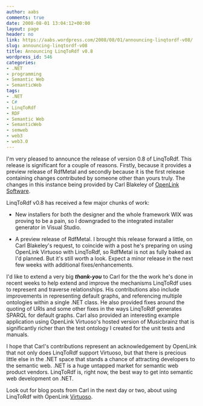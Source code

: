 ```yaml
---
author: aabs
comments: true
date: 2008-08-01 13:04:12+00:00
layout: page
header: no
link: https://aabs.wordpress.com/2008/08/01/announcing-linqtordf-v08/
slug: announcing-linqtordf-v08
title: Announcing LinqToRdf v0.8
wordpress_id: 546
categories:
- .NET
- programming
- Semantic Web
- SemanticWeb
tags:
- .NET
- C#
- LinqToRdf
- RDF
- Semantic Web
- SemanticWeb
- semweb
- web3
- web3.0
---
```


I'm very pleased to announce the release of version 0.8 of LinqToRdf. This release is significant for a couple of reasons. Firstly, because it provides a preview release of RdfMetal and secondly because it is the first release containing changes contributed by someone other than yours truly. The changes in this instance being provided by Carl Blakeley of [OpenLink Software](http://www.openlinksw.com).

LinqToRdf v0.8 has received a few major chunks of work:



	
  * New installers for both the designer and the whole framework
WIX was proving to be a pain, so I downgraded to the integrated installer generator in Visual Studio.

	
  * A preview release of RdfMetal. I brought this release forward a little, on Carl Blakeley's request, to coincide with a post he's preparing on using OpenLink Virtuoso with LinqToRdf, so RdfMetal is not as fully baked as I'd planned. But it's still worth a look. Expect a minor release in the next few weeks with additional fixes/enhancements.


I'd like to extend a very big **_thank-you_** to Carl for the the work he's done in recent weeks to help extend and improve the mechanisms LinqToRdf uses to represent and traverse relationships. His contributions also include improvements in representing default graphs, and referencing multiple ontologies within a single .NET class. He also provided fixes around the quoting of URIs and some other fixes in the ways LinqToRdf generates SPARQL for default graphs. Carl also provided an interesting example application using OpenLink Virtuoso's hosted version of Musicbrainz that is significantly richer than the test ontology I created for the unit tests and manuals.

I hope that Carl's contributions represent an acknowledgement by OpenLink that not only does LinqToRdf support Virtuoso, but that there is precious little else in the .NET space that stands a chance of attracting developers to the semantic web. .NET is a huge untapped market for semantic web product vendors. LinqToRdf is, right now, the best way to get into semantic web development on .NET.

Look out for blog posts from Carl in the next day or two, about using LinqToRdf with OpenLink [Virtuoso](http://virtuoso.openlinksw.com/).
